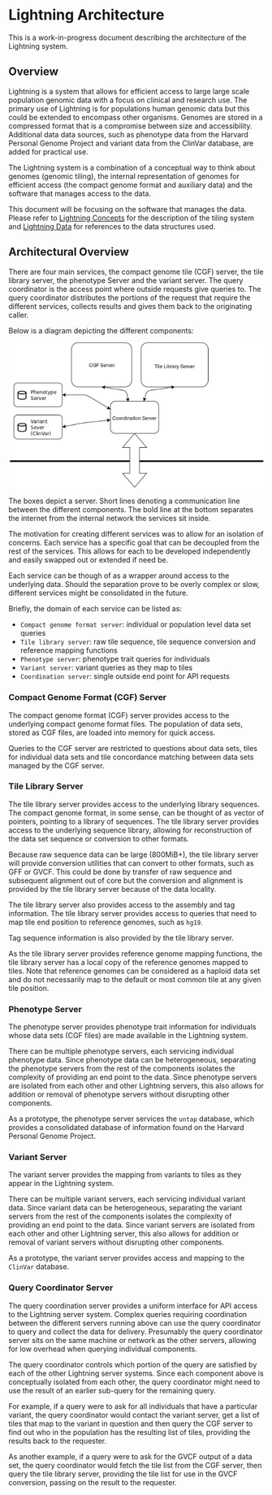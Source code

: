 Lightning Architecture
===

This is a work-in-progress document describing the architecture
of the Lightning system.

Overview
---

Lightning is a system that allows for efficient access to
large large scale population genomic data with a focus
on clinical and research use.
The primary use of Lightning is for populations human genomic
data but this could be extended to encompass other organisms.
Genomes are stored in a compressed format that is a compromise
between size and accessibility.
Additional data data sources, such as phenotype data from
the Harvard Personal Genome Project and variant data from
the ClinVar database, are added for practical use.

The Lightning system is a combination of a conceptual way
to think about genomes (genomic tiling),
the internal representation of genomes for efficient access
(the compact genome format and auxiliary data) and the
software that manages access to the data.

This document will be focusing on the software that manages
the data.  Please refer to [Lightning Concepts](Lightning-Concepts.md)
for the description of the tiling system and
[Lightning Data](Lightning-Data.md]) for references to the
data structures used.

Architectural Overview
---

There are four main services, the compact genome tile (CGF) server,
the tile library server, the phenotype Server and the variant server.
The query coordinator is the access point where outside requests
give queries to.  The query coordinator distributes the portions of the
request that require the different services, collects results and gives
them back to the originating caller.

Below is a diagram depicting the different components:

![Architecture Overview](img/dia_ok.png)

The boxes depict a server.  Short lines denoting a communication
line between the different components.
The bold line at the bottom separates the internet from the internal
network the services sit inside.

The motivation for creating different services was to allow for
an isolation of concerns.  Each service has a specific goal that
can be decoupled from the rest of the services.  This allows for
each to be developed independently and easily swapped out or extended
if need be.

Each service can be though of as a wrapper around access to the underlying
data.  Should the separation prove to be overly complex or slow, different
services might be consolidated in the future.

Briefly, the domain of each service can be listed as:

* `Compact genome format server`: individual or population level data set queries
* `Tile library server`: raw tile sequence, tile sequence conversion and reference mapping functions
* `Phenotype server`: phenotype trait queries for individuals
* `Variant server`: variant queries as they map to tiles
* `Coordination server`: single outside end point for API requests

### Compact Genome Format (CGF) Server

The compact genome format (CGF) server provides access to the underlying
compact genome format files.  The population of data sets, stored as CGF
files, are loaded into memory for quick access.

Queries to the CGF server are restricted to questions about data sets,
tiles for individual data sets and tile concordance matching between
data sets managed by the CGF server.


### Tile Library Server

The tile library server provides access to the underlying library
sequences.  The compact genome format, in some sense, can be thought
of as vector of pointers, pointing to a library of sequences.  The
tile library server provides access to the underlying sequence
library, allowing for reconstruction of the data set sequence
or conversion to other formats.

Because raw sequence data can be large (800MiB+), the tile library
server will provide conversion utilities that can convert to other
formats, such as GFF or GVCF.  This could be done
by transfer of raw sequence and subsequent alignment out of core
but the conversion and alignment is provided by the tile library
server because of the data locality.

The tile library server also provides access to the assembly and
tag information.  The tile library server provides access
to queries that need to map tile end position
to reference genomes, such as `hg19`.

Tag sequence information is also provided by the tile library
server.

As the tile library server provides reference genome mapping functions,
the tile library server has a local copy of the reference genomes
mapped to tiles.  Note that reference genomes can be considered
as a haploid data set and do not necessarily map to the default
or most common tile at any given tile position.

### Phenotype Server

The phenotype server provides phenotype trait information
for individuals whose data sets (CGF files)
are made available in the Lightning system.

There can be multiple phenotype servers, each servicing
individual phenotype data.
Since phenotype data can be heterogeneous,
separating the phenotype servers from the rest of the components
isolates the complexity of providing an end point to the
data.
Since phenotype servers are isolated from each other and other
Lightning servers, this
also allows for addition or removal of phenotype servers
without disrupting other components.

As a prototype, the phenotype server services the `untap` database,
which provides a consolidated database of information found on
the Harvard Personal Genome Project.

### Variant Server

The variant server provides the mapping from variants
to tiles as they appear in the Lightning system.

There can be multiple variant servers, each servicing
individual variant data.
Since variant data can be heterogeneous,
separating the variant servers from the rest of the components
isolates the complexity of providing an end point to the
data.
Since variant servers are isolated from each other and other
Lightning server, this
also allows for addition or removal of variant servers
without disrupting other components.

As a prototype, the variant server provides access
and mapping to the `ClinVar` database.

### Query Coordinator Server

The query coordination server provides a uniform
interface for API access to the Lightning server
system.
Complex queries requiring coordination between
the different servers running above can use
the query coordinator to query and collect the
data for delivery.
Presumably the query coordinator server sits
on the same machine or network as the other servers,
allowing for low overhead when querying individual
components.

The query coordinator controls which
portion of the query are satisfied by each of
the other Lightning server systems.
Since each component above is conceptually
isolated from each other, the query coordinator
might need to use the result of an earlier sub-query
for the remaining query.

For example, if a query were to ask for
all individuals that have a particular variant,
the query coordinator would contact the variant
server, get a list of tiles that map to the variant
in question and then query the CGF server to find
out who in the population has the resulting
list of tiles, providing the results back
to the requester.

As another example, if a query were to ask for
the GVCF output of a data set, the query coordinator
would fetch the tile list from the CGF server,
then query the tile library server, providing
the tile list for use in the GVCF conversion,
passing on the result to the requester.



